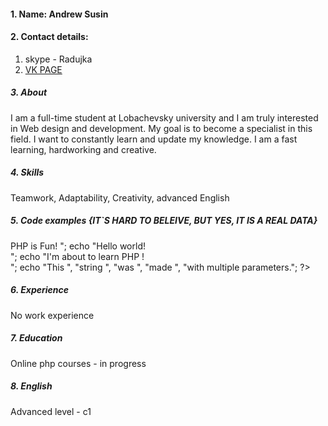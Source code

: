 #### 1. Name:  Andrew Susin
#### 2. Contact details: 
1. skype - Radujka
2.  [VK PAGE](https://vk.com/cornidol)
  ##### 3. About      
 I am a full-time student at Lobachevsky university and I am truly interested in Web design and development. My goal is to become a specialist in this  field. I want to constantly learn and update my knowledge. I am a fast learning, hardworking and creative.
##### 4. Skills
Teamwork,
Adaptability,
Creativity,
advanced English 
##### 5. Code examples {IT`S HARD TO BELEIVE, BUT YES, IT IS A REAL DATA}
<?php
echo "<h2>PHP is Fun!  </h2>";
echo "Hello world!  <br>";
echo "I'm about to learn PHP ! <br>";
echo "This ", "string ", "was ", "made ", "with multiple parameters.";
?>
##### 6. Experience
No work experience
##### 7. Education
 Online php courses - in progress
##### 8. English
Advanced level - c1 
